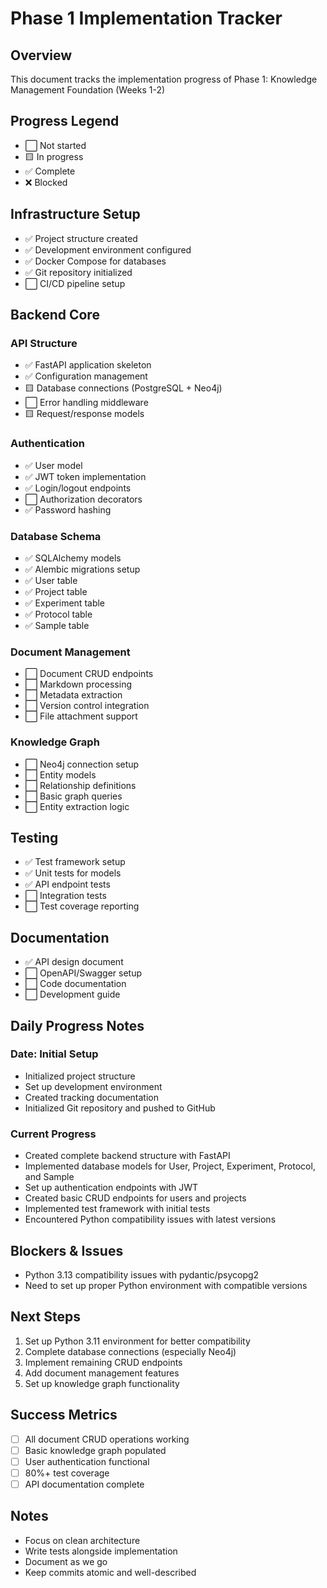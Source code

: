 # Phase 1 Implementation Tracker

## Overview
This document tracks the implementation progress of Phase 1: Knowledge Management Foundation (Weeks 1-2)

## Progress Legend
- ⬜ Not started
- 🟨 In progress
- ✅ Complete
- ❌ Blocked

## Infrastructure Setup
- ✅ Project structure created
- ✅ Development environment configured
- ✅ Docker Compose for databases
- ✅ Git repository initialized
- ⬜ CI/CD pipeline setup

## Backend Core
### API Structure
- ✅ FastAPI application skeleton
- ✅ Configuration management
- 🟨 Database connections (PostgreSQL + Neo4j)
- ⬜ Error handling middleware
- 🟨 Request/response models

### Authentication
- ✅ User model
- ✅ JWT token implementation
- ✅ Login/logout endpoints
- ⬜ Authorization decorators
- ✅ Password hashing

### Database Schema
- ✅ SQLAlchemy models
- ✅ Alembic migrations setup
- ✅ User table
- ✅ Project table
- ✅ Experiment table
- ✅ Protocol table
- ✅ Sample table

### Document Management
- ⬜ Document CRUD endpoints
- ⬜ Markdown processing
- ⬜ Metadata extraction
- ⬜ Version control integration
- ⬜ File attachment support

### Knowledge Graph
- ⬜ Neo4j connection setup
- ⬜ Entity models
- ⬜ Relationship definitions
- ⬜ Basic graph queries
- ⬜ Entity extraction logic

## Testing
- ✅ Test framework setup
- ✅ Unit tests for models
- ✅ API endpoint tests
- ⬜ Integration tests
- ⬜ Test coverage reporting

## Documentation
- ✅ API design document
- ⬜ OpenAPI/Swagger setup
- ⬜ Code documentation
- ⬜ Development guide

## Daily Progress Notes

### Date: Initial Setup
- Initialized project structure
- Set up development environment
- Created tracking documentation
- Initialized Git repository and pushed to GitHub

### Current Progress
- Created complete backend structure with FastAPI
- Implemented database models for User, Project, Experiment, Protocol, and Sample
- Set up authentication endpoints with JWT
- Created basic CRUD endpoints for users and projects
- Implemented test framework with initial tests
- Encountered Python compatibility issues with latest versions

## Blockers & Issues
- Python 3.13 compatibility issues with pydantic/psycopg2
- Need to set up proper Python environment with compatible versions

## Next Steps
1. Set up Python 3.11 environment for better compatibility
2. Complete database connections (especially Neo4j)
3. Implement remaining CRUD endpoints
4. Add document management features
5. Set up knowledge graph functionality

## Success Metrics
- [ ] All document CRUD operations working
- [ ] Basic knowledge graph populated
- [ ] User authentication functional
- [ ] 80%+ test coverage
- [ ] API documentation complete

## Notes
- Focus on clean architecture
- Write tests alongside implementation
- Document as we go
- Keep commits atomic and well-described